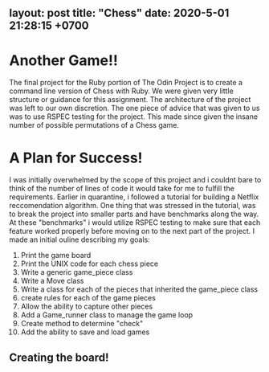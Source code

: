 layout: post
title:  "Chess"
date:   2020-5-01 21:28:15 +0700
---

# Another Game!!

The final project for the Ruby portion of The Odin Project is to create a command line version of Chess with Ruby. We were given very little structure or guidance for this assignment. The architecture of the project was left to our own discretion. The one piece of advice that was given to us was to use RSPEC testing for the project. This made since given the insane number of possible permutations of a Chess game.

# A Plan for Success!

I was initially overwhelmed by the scope of this project and i couldnt bare to think of the number of lines of code it would take for me to fulfill the requirements. Earlier in quarantine, i followed a tutorial for building a Netflix reccomendation algorithm. One thing that was stressed in the tutorial, was to break the project into smaller parts and have benchmarks along the way. At these "benchmarks" i would utilize RSPEC testing to make sure that each feature worked properly before moving on to the next part of the project. I made an initial ouline describing my goals:

1. Print the game board
2. Print the UNIX code for each chess piece
3. Write a generic game_piece class
4. Write a Move class
5. Write a class for each of the pieces that inherited the game_piece class
6. create rules for each of the game pieces
7. Allow the ability to capture other pieces
8. Add a Game_runner class to manage the game loop
9. Create method to determine "check"
10. Add the ability to save and load games


## Creating the board!

